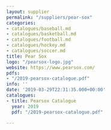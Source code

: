 ```yaml
---
layout: supplier
permalink: "/suppliers/pear-sox"
categories:
- catalogues/baseball.md
- catalogues/basketball.md
- catalogues/football.md
- catalogues/hockey.md
- catalogues/soccer.md
title: Pear Sox
logo: "/pearsox-logo.jpg"
website: https://www.pearsox.com/
pdfs:
- "/2019-pearsox-catalogue.pdf"
info: ''
date: '2019-03-29T22:31:35.000+00:00'
catalogues:
- title: Pearsox Catalogue
  year: 2019
  pdf: "/2019-pearsox-catalogue.pdf"

---
```

